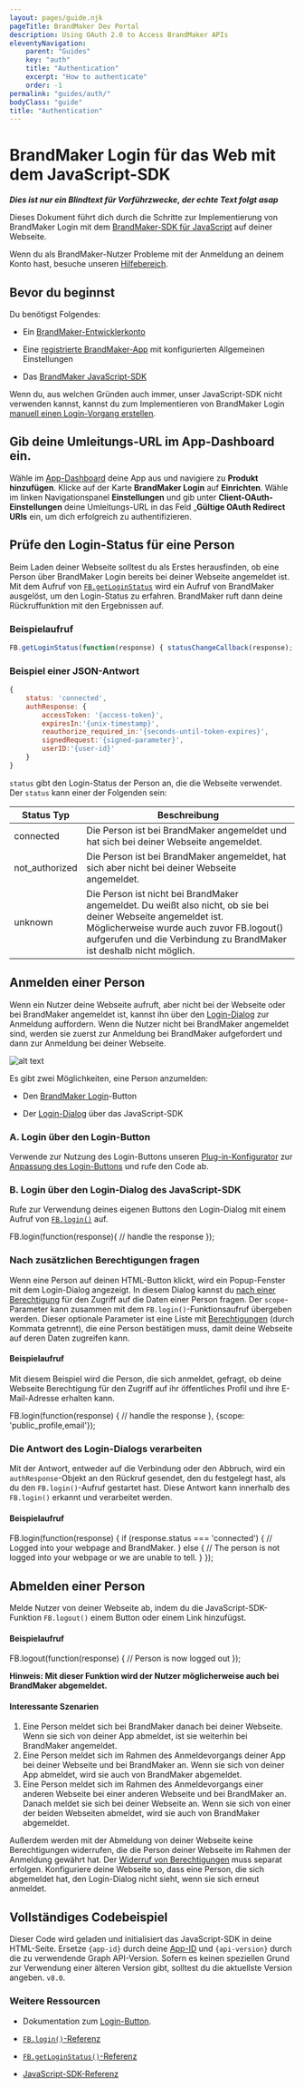 ```yaml
---
layout: pages/guide.njk
pageTitle: BrandMaker Dev Portal
description: Using OAuth 2.0 to Access BrandMaker APIs
eleventyNavigation:
    parent: "Guides"
    key: "auth"
    title: "Authentication"
    excerpt: "How to authenticate"
    order: -1
permalink: "guides/auth/"
bodyClass: "guide"
title: "Authentication"
---
```

BrandMaker Login für das Web mit dem JavaScript-SDK
=================================================
***Dies ist nur ein Blindtext für Vorführzwecke, der echte Text folgt asap***

Dieses Dokument führt dich durch die Schritte zur Implementierung von BrandMaker Login mit dem [BrandMaker-SDK für JavaScript](/docs/javascript) auf deiner Webseite.

Wenn du als BrandMaker-Nutzer Probleme mit der Anmeldung an deinem Konto hast, besuche unseren [Hilfebereich](https://www.BrandMaker.com/help/292105707596942/).

Bevor du beginnst
-----------------

Du benötigst Folgendes:

*   Ein [BrandMaker-Entwicklerkonto](https://developers.BrandMaker.com/apps/)
    
*   Eine [registrierte BrandMaker-App](https://developers.BrandMaker.com/docs/apps#register) mit konfigurierten Allgemeinen Einstellungen
    
*   Das [BrandMaker JavaScript-SDK](https://developers.BrandMaker.com/docs/javascript)
    

Wenn du, aus welchen Gründen auch immer, unser JavaScript-SDK nicht verwenden kannst, kannst du zum Implementieren von BrandMaker Login [manuell einen Login-Vorgang erstellen](/docs/BrandMaker-login/manually-build-a-login-flow).

Gib deine Umleitungs-URL im App-Dashboard ein.
--------------------------------------------------

Wähle im [App-Dashboard](https://developers.BrandMaker.com/apps) deine App aus und navigiere zu **Produkt hinzufügen**. Klicke auf der Karte **BrandMaker Login** auf **Einrichten**. Wähle im linken Navigationspanel **Einstellungen** und gib unter **Client-OAuth-Einstellungen** deine Umleitungs-URL in das Feld „**Gültige OAuth Redirect URIs** ein, um dich erfolgreich zu authentifizieren.

Prüfe den Login-Status für eine Person
------------------------------------------

Beim Laden deiner Webseite solltest du als Erstes herausfinden, ob eine Person über BrandMaker Login bereits bei deiner Webseite angemeldet ist. Mit dem Aufruf von [`FB.getLoginStatus`](/docs/reference/javascript/FB.getLoginStatus) wird ein Aufruf von BrandMaker ausgelöst, um den Login-Status zu erfahren. BrandMaker ruft dann deine Rückruffunktion mit den Ergebnissen auf.

### Beispielaufruf

``` js
FB.getLoginStatus(function(response) { statusChangeCallback(response); });
```

### Beispiel einer JSON-Antwort

``` js
{ 
    status: 'connected', 
    authResponse: { 
        accessToken: '{access-token}', 
        expiresIn:'{unix-timestamp}', 
        reauthorize_required_in:'{seconds-until-token-expires}', 
        signedRequest:'{signed-parameter}', 
        userID:'{user-id}' 
    } 
}
```

`status` gibt den Login-Status der Person an, die die Webseite verwendet. Der `status` kann einer der Folgenden sein:

|Status Typ|Beschreibung|
|--- |--- |
|connected|Die Person ist bei BrandMaker angemeldet und hat sich bei deiner Webseite angemeldet.|
|not_authorized|Die Person ist bei BrandMaker angemeldet, hat sich aber nicht bei deiner Webseite angemeldet.|
|unknown|Die Person ist nicht bei BrandMaker angemeldet. Du weißt also nicht, ob sie bei deiner Webseite angemeldet ist. Möglicherweise wurde auch zuvor FB.logout() aufgerufen und die Verbindung zu BrandMaker ist deshalb nicht möglich.|

Anmelden einer Person
-------------------------

Wenn ein Nutzer deine Webseite aufruft, aber nicht bei der Webseite oder bei BrandMaker angemeldet ist, kannst ihn über den [Login-Dialog](/docs/BrandMaker-login/overview/#logindialog) zur Anmeldung auffordern. Wenn die Nutzer nicht bei BrandMaker angemeldet sind, werden sie zuerst zur Anmeldung bei BrandMaker aufgefordert und dann zur Anmeldung bei deiner Webseite.

![alt text](https://developers.google.com/identity/protocols/oauth2/images/flows/authorization-code.png "Example Image Title")

Es gibt zwei Möglichkeiten, eine Person anzumelden:

*   Den [BrandMaker Login](#loginbutton)\-Button
    
*   Der [Login-Dialog](#logindialog) über das JavaScript-SDK
    

### A. Login über den Login-Button

Verwende zur Nutzung des Login-Buttons unseren [Plug-in-Konfigurator](/docs/BrandMaker-login/web/login-button) zur [Anpassung des Login-Buttons](/docs/BrandMaker-login/web/login-button) und rufe den Code ab.


### B. Login über den Login-Dialog des JavaScript-SDK

Rufe zur Verwendung deines eigenen Buttons den Login-Dialog mit einem Aufruf von [`FB.login()`](/docs/reference/javascript/FB.login) auf.

FB.login(function(response){ // handle the response });

### Nach zusätzlichen Berechtigungen fragen

Wenn eine Person auf deinen HTML-Button klickt, wird ein Popup-Fenster mit dem Login-Dialog angezeigt. In diesem Dialog kannst du [nach einer Berechtigung](/docs/BrandMaker-login/web/permissions) für den Zugriff auf die Daten einer Person fragen. Der `scope`\-Parameter kann zusammen mit dem `FB.login()`\-Funktionsaufruf übergeben werden. Dieser optionale Parameter ist eine Liste mit [Berechtigungen](/docs/BrandMaker-login/permissions) (durch Kommata getrennt), die eine Person bestätigen muss, damit deine Webseite auf deren Daten zugreifen kann.

#### Beispielaufruf

Mit diesem Beispiel wird die Person, die sich anmeldet, gefragt, ob deine Webseite Berechtigung für den Zugriff auf ihr öffentliches Profil und ihre E-Mail-Adresse erhalten kann.

FB.login(function(response) { // handle the response }, {scope: 'public\_profile,email'});

### Die Antwort des Login-Dialogs verarbeiten

Mit der Antwort, entweder auf die Verbindung oder den Abbruch, wird ein `authResponse`\-Objekt an den Rückruf gesendet, den du festgelegt hast, als du den `FB.login()`\-Aufruf gestartet hast. Diese Antwort kann innerhalb des `FB.login()` erkannt und verarbeitet werden.

#### Beispielaufruf

FB.login(function(response) { if (response.status \=== 'connected') { // Logged into your webpage and BrandMaker. } else { // The person is not logged into your webpage or we are unable to tell. } });

Abmelden einer Person
-------------------------

Melde Nutzer von deiner Webseite ab, indem du die JavaScript-SDK-Funktion `FB.logout()` einem Button oder einem Link hinzufügst.

#### Beispielaufruf

FB.logout(function(response) { // Person is now logged out });

**Hinweis: Mit dieser Funktion wird der Nutzer möglicherweise auch bei BrandMaker abgemeldet.**

#### Interessante Szenarien

1.  Eine Person meldet sich bei BrandMaker danach bei deiner Webseite. Wenn sie sich von deiner App abmeldet, ist sie weiterhin bei BrandMaker angemeldet.
2.  Eine Person meldet sich im Rahmen des Anmeldevorgangs deiner App bei deiner Webseite und bei BrandMaker an. Wenn sie sich von deiner App abmeldet, wird sie auch von BrandMaker abgemeldet.
3.  Eine Person meldet sich im Rahmen des Anmeldevorgangs einer anderen Webseite bei einer anderen Webseite und bei BrandMaker an. Danach meldet sie sich bei deiner Webseite an. Wenn sie sich von einer der beiden Webseiten abmeldet, wird sie auch von BrandMaker abgemeldet.

Außerdem werden mit der Abmeldung von deiner Webseite keine Berechtigungen widerrufen, die die Person deiner Webseite im Rahmen der Anmeldung gewährt hat. Der [Widerruf von Berechtigungen](/docs/BrandMaker-login/permissions#revokelogin) muss separat erfolgen. Konfiguriere deine Webseite so, dass eine Person, die sich abgemeldet hat, den Login-Dialog nicht sieht, wenn sie sich erneut anmeldet.

Vollständiges Codebeispiel
--------------------------

Dieser Code wird geladen und initialisiert das JavaScript-SDK in deine HTML-Seite. Ersetze `{app-id}` durch deine [App-ID](https://developers.BrandMaker.com/docs/apps) und `{api-version}` durch die zu verwendende Graph API-Version. Sofern es keinen speziellen Grund zur Verwendung einer älteren Version gibt, solltest du die aktuellste Version angeben. `v8.0`.


### Weitere Ressourcen

*   Dokumentation zum [Login-Button](/docs/plugins/login-button).
    
*   [`FB.login()`\-Referenz](/docs/reference/javascript/FB.login)
    
*   [`FB.getLoginStatus()`\-Referenz](/docs/reference/javascript.FB.getLoginStatus)
    
*   [JavaScript-SDK-Referenz](/docs/reference/javascript)